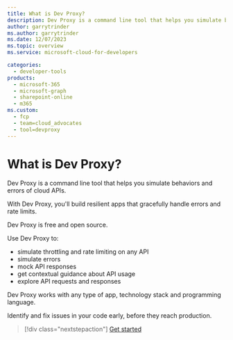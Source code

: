 ```yaml
---
title: What is Dev Proxy?
description: Dev Proxy is a command line tool that helps you simulate behaviors and errors of cloud APIs.
author: garrytrinder
ms.author: garrytrinder
ms.date: 12/07/2023
ms.topic: overview
ms.service: microsoft-cloud-for-developers

categories:
  - developer-tools
products:
  - microsoft-365
  - microsoft-graph
  - sharepoint-online
  - m365
ms.custom:
  - fcp
  - team=cloud_advocates
  - tool=devproxy
---
```


# What is Dev Proxy?

Dev Proxy is a command line tool that helps you simulate behaviors and errors of cloud APIs.

With Dev Proxy, you'll build resilient apps that gracefully handle errors and rate limits.

Dev Proxy is free and open source.

Use Dev Proxy to:

- simulate throttling and rate limiting on any API
- simulate errors
- mock API responses
- get contextual guidance about API usage
- explore API requests and responses

Dev Proxy works with any type of app, technology stack and programming language.

Identify and fix issues in your code early, before they reach production.

> [!div class="nextstepaction"]
> [Get started](./get-started.md)

